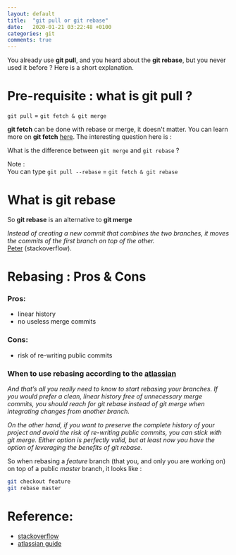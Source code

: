 ```yaml
---
layout: default
title:  "git pull or git rebase"
date:   2020-01-21 03:22:48 +0100
categories: git
comments: true
---
```


You already use **git pull**, and you heard about the **git rebase**, but you never used it before ? Here is a short explanation.  


# Pre-requisite : what is **git pull** ?
`git pull`   = `git fetch & git merge`  

**git fetch** can be done with rebase or merge, it doesn't matter. You can learn more on **git fetch** [here](https://git-scm.com/docs/git-fetch). The interesting question here is :  

What is the difference between `git merge` and `git rebase` ?  

Note :  
You can type `git pull --rebase` = `git fetch & git rebase`  


# What is **git rebase**  

So **git rebase** is an alternative to **git merge**

_Instead of creating a new commit that combines the two branches, it moves the commits of the first branch on top of the other._  
[Peter](https://stackoverflow.com/users/2658502/peter) (stackoverflow).




# Rebasing : Pros & Cons  

### Pros:
* linear history  
* no useless merge commits  

### Cons:
* risk of re-writing public commits


### When to use rebasing according to the [atlassian](https://www.atlassian.com/git/tutorials/merging-vs-rebasing)  

_And that’s all you really need to know to start rebasing your branches. If you would prefer a clean, linear history free of unnecessary merge commits, you should reach for git rebase instead of git merge when integrating changes from another branch._

_On the other hand, if you want to preserve the complete history of your project and avoid the risk of re-writing public commits, you can stick with git merge. Either option is perfectly valid, but at least now you have the option of leveraging the benefits of git rebase._   

So when rebasing a _feature_ branch (that you, and only you are working on) on top of a public _master_ branch, it looks like :
```bash
git checkout feature
git rebase master
```

# Reference:
* [stackoverflow](https://stackoverflow.com/questions/36148602/git-pull-vs-git-rebase/36148845#36148845)
* [atlassian guide](https://www.atlassian.com/git/tutorials/merging-vs-rebasing)
